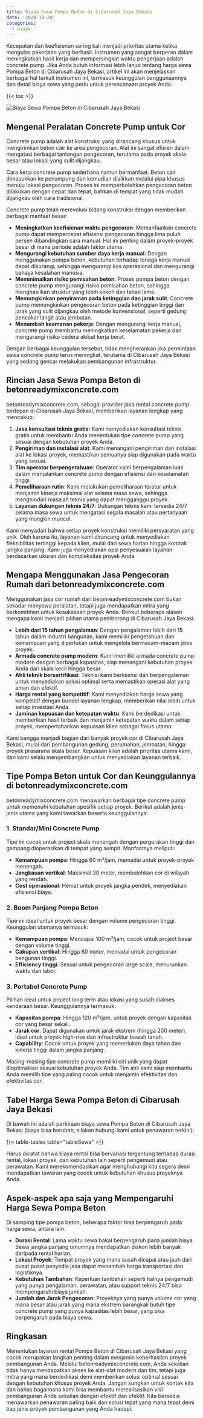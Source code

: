 ```yaml
---
title: Biaya Sewa Pompa Beton di Cibarusah Jaya Bekasi
date: '2024-10-28'
categories:
  - biaya
---
```


Kecepatan dan keefisienan sering kali menjadi prioritas utama ketika mengulas pekerjaan yang berhasil. Instrumen yang sangat berperan dalam meningkatkan hasil kerja dan mempersingkat waktu pengerjaan adalah concrete pump. Jika Anda butuh informasi lebih lanjut tentang harga sewa Pompa Beton di Cibarusah Jaya Bekasi, artikel ini akan menjelaskan berbagai hal terkait instrumen ini, termasuk keunggulan penggunaannya dan detail biaya sewa yang perlu untuk perencanaan proyek Anda.

{{< toc >}}

![Biaya Sewa Pompa Beton di Cibarusah Jaya Bekasi](https://betoncor8.github.io/pump/concrete-pump%20(5).png)

## Mengenal Peralatan Concrete Pump untuk Cor

Concrete pump adalah alat konstruksi yang dirancang khusus untuk mengirimkan beton cair ke area pengecoran. Alat ini sangat efisien dalam mengatasi berbagai tantangan pengecoran, terutama pada proyek skala besar atau lokasi yang sulit dijangkau.

Cara kerja concrete pump sederhana namun bermanfaat. Beton cair dimasukkan ke penampung dan kemudian dialirkan melalui pipa khusus menuju lokasi pengecoran. Proses ini memperbolehkan pengecoran beton dilakukan dengan cepat dan tepat, bahkan di tempat yang tidak mudah dijangkau oleh cara tradisional.

Concrete pump telah merevolusi bidang konstruksi dengan memberikan berbagai manfaat besar:

- **Meningkatkan keefisienan waktu pengecoran**: Memanfaatkan concrete pump dapat mempercepat efisiensi pengecoran hingga lima puluh persen dibandingkan cara manual. Hal ini penting dalam proyek-proyek besar di mana periode adalah faktor utama.
- **Mengurangi kebutuhan sumber daya kerja manual**: Dengan menggunakan pompa beton, kebutuhan terhadap tenaga kerja manual dapat dikurangi, sehingga mengurangi kos operasional dan mengurangi bahaya kesalahan manusia.
- **Meminimalkan risiko pemisahan beton**: Proses pompa beton dengan concrete pump mengurangi risiko pemisahan beton, sehingga menghasilkan struktur yang lebih kokoh dan tahan lama.
- **Memungkinkan penyiraman pada ketinggian dan jarak sulit**: Concrete pump memungkinkan pengecoran beton pada ketinggian tinggi dan jarak yang sulit dijangkau oleh metode konvensional, seperti gedung pencakar langit atau jembatan.
- **Menambah keamanan pekerja**: Dengan mengurangi kerja manual, concrete pump membantu meningkatkan keselamatan pekerja dan mengurangi risiko cedera akibat kerja berat.

Dengan berbagai keunggulan tersebut, tidak mengherankan jika permintaan sewa concrete pump terus meningkat, terutama di Cibarusah Jaya Bekasi yang sedang gencar melakukan pembangunan infrastruktur.

## Rincian Jasa Sewa Pompa Beton di betonreadymixconcrete.com

betonreadymixconcrete.com, sebagai provider jasa rental concrete pump terdepan di Cibarusah Jaya Bekasi, memberikan layanan lengkap yang mencakup:

1. **Jasa konsultasi teknis gratis**: Kami menyediakan konsultasi teknis gratis untuk membantu Anda menentukan tipe concrete pump yang sesuai dengan kebutuhan proyek Anda.
2. **Pengiriman dan instalasi alat**: Kami menangani pengiriman dan instalasi alat ke lokasi proyek, memastikan semuanya siap digunakan pada waktu yang sesuai.
3. **Tim operator berpengetahuan**: Operator kami berpengalaman luas dalam menjalankan concrete pump dengan efisiensi dan keselamatan tinggi.
4. **Pemeliharaan rutin**: Kami melakukan pemeliharaan teratur untuk menjamin kinerja maksimal alat selama masa sewa, sehingga menghindari masalah teknis yang dapat mengganggu proyek.
5. **Layanan dukungan teknis 24/7**: Dukungan teknis kami tersedia 24/7 selama masa sewa untuk mengatasi segala masalah atau pertanyaan yang mungkin muncul.

Kami menyadari bahwa setiap proyek konstruksi memiliki persyaratan yang unik. Oleh karena itu, layanan kami dirancang untuk menyediakan fleksibilitas tertinggi kepada klien, mulai dari sewa harian hingga kontrak jangka panjang. Kami juga menyediakan opsi penyesuaian layanan berdasarkan ukuran dan kompleksitas proyek Anda.

## Mengapa Menggunakan Jasa Pengecoran Rumah dari betonreadymixconcrete.com

Menggunakan jasa cor rumah dari betonreadymixconcrete.com bukan sekadar menyewa peralatan, tetapi juga mendapatkan mitra yang berkomitmen untuk kesuksesan proyek Anda. Berikut beberapa alasan mengapa kami menjadi pilihan utama pemborong di Cibarusah Jaya Bekasi:

- **Lebih dari 15 tahun pengalaman**: Dengan pengalaman lebih dari 15 tahun dalam industri bangunan, kami memiliki pengetahuan dan kemampuan yang diperlukan untuk mengelola bermacam-macam jenis proyek.
- **Armada concrete pump modern**: Kami memiliki armada concrete pump modern dengan berbagai kapasitas, siap menangani kebutuhan proyek Anda dari skala kecil hingga besar.
- **Ahli teknik bersertifikasi**: Teknisi kami berlisensi dan berpengalaman untuk menyediakan solusi optimal serta memastikan operasi alat yang aman dan efektif.
- **Harga rental yang kompetitif**: Kami menyediakan harga sewa yang kompetitif dengan bundel layanan lengkap, memberikan nilai lebih untuk setiap investasi Anda.
- **Jaminan kepuasan dan ketepatan waktu**: Kami berdedikasi untuk memberikan hasil terbaik dan menjamin ketepatan waktu dalam setiap proyek, mempertahankan kepuasan klien sebagai fokus utama.

Kami bangga menjadi bagian dari banyak proyek cor di Cibarusah Jaya Bekasi, mulai dari pembangunan gedung, perumahan, jembatan, hingga proyek prasarana skala besar. Kepuasan klien adalah prioritas utama kami, dan kami selalu mengembangkan untuk menyediakan layanan terbaik.

## Tipe Pompa Beton untuk Cor dan Keunggulannya di betonreadymixconcrete.com

betonreadymixconcrete.com menawarkan berbagai tipe concrete pump untuk memenuhi kebutuhan spesifik setiap proyek. Berikut adalah jenis-jenis utama yang kami tawarkan beserta keunggulannya:

### 1\. Standar/Mini Concrete Pump

Tipe ini cocok untuk project skala menengah dengan pergerakan tinggi dan gampang dioperasikan di tempat yang sempit. Manfaatnya meliputi:

- **Kemampuan pompa**: Hingga 60 m³/jam, memadai untuk proyek-proyek menengah.
- **Jangkauan vertikal**: Maksimal 30 meter, membolehkan cor di wilayah yang rendah.
- **Cost operasional**: Hemat untuk proyek jangka pendek, menyediakan efisiensi biaya.

### 2\. Boom Panjang Pompa Beton

Tipe ini ideal untuk proyek besar dengan volume pengecoran tinggi. Keunggulan utamanya termasuk:

- **Kemampuan pompa**: Mencapai 100 m³/jam, cocok untuk project besar dengan volume tinggi.
- **Cakupan vertikal**: Hingga 60 meter, memadai untuk pengecoran bangunan tinggi.
- **Efficiency tinggi**: Sesuai untuk pengecoran large scale, menurunkan waktu dan labor.

### 3\. Portabel Concrete Pump

Pilihan ideal untuk project long term atau lokasi yang susah diakses kendaraan besar. Keunggulannya termasuk:

- **Kapasitas pompa**: Hingga 120 m³/jam, untuk proyek dengan kapasitas cor yang besar sekali.
- **Jarak cor**: Dapat digunakan untuk jarak ekstrem (hingga 200 meter), ideal untuk proyek high-rise dan infrastruktur bawah tanah.
- **Capability**: Cocok untuk proyek yang memerlukan daya tahan dan kinerja tinggi dalam jangka panjang.

Masing-masing tipe concrete pump memiliki ciri unik yang dapat dioptimalkan sesuai kebutuhan proyek Anda. Tim ahli kami siap membantu Anda memilih tipe yang paling cocok untuk menjamin efektivitas dan efektivitas cor.

## Tabel Harga Sewa Pompa Beton di Cibarusah Jaya Bekasi

Di bawah ini adalah perkiraan biaya sewa Pompa Beton di Cibarusah Jaya Bekasi (biaya bisa berubah, silakan hubungi kami untuk penawaran terkini):

{{< table-tables table="tableSewa" >}}

Harus dicatat bahwa biaya rental bisa bervariasi tergantung terhadap durasi rental, lokasi proyek, dan kebutuhan lain seperti pengemudi atau perawatan. Kami merekomendasikan agar menghubungi kita segera demi mendapatkan tawaran yang cocok untuk kebutuhan khusus proyeknya Anda.

## Aspek-aspek apa saja yang Mempengaruhi Harga Sewa Pompa Beton

Di samping tipe pompa beton, beberapa faktor bisa berpengaruh pada harga sewa, antara lain:

- **Durasi Rental**: Lama waktu sewa bakal berpengaruh pada jumlah biaya. Sewa jangka panjang umumnya mendapatkan diskon lebih banyak daripada rental harian.
- **Lokasi Proyek**: Tempat proyek yang mana susah dicapai atau jauh dari pusat pusat penyedia jasa dapat menambah harga transportasi dan logistiknya.
- **Kebutuhan Tambahan**: Keperluan tambahan seperti halnya pengemudi yang punya pengalaman, perawatan, atau support teknis 24/7 bisa mempengaruhi biaya jumlah.
- **Jumlah dan Jarak Pengecoran**: Proyeknya yang punya volume cor yang mana besar atau jarak yang mana ekstrem barangkali butuh tipe concrete pump yang punya kapasitas lebih besar, yang bisa berpengaruh pada biaya sewa.

## Ringkasan

Menentukan layanan rental Pompa Beton di Cibarusah Jaya Bekasi yang cocok merupakan langkah penting dalam menjamin keberhasilan proyek pembangunan Anda. Melalui betonreadymixconcrete.com, Anda sekalian tidak hanya mendapatkan akses ke alat-alat modern dan tim, tetapi juga mitra yang mana berdedikasi demi memberikan solusi optimal sesuai dengan kebutuhan khusus proyek Anda. Jangan sungkan untuk kontak kita dan bahas bagaimana kami bisa membantu merealisasikan visi pembangunan Anda sekalian dengan efektif dan efektif. Kita bersedia menawarkan penawaran paling baik dan solusi tepat yang mana tepat demi tiap jenis proyek pembangunan yang Anda hadapi.
